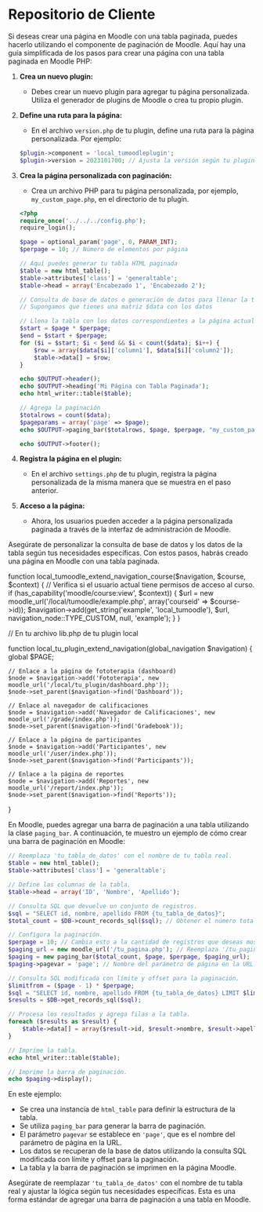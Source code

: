 # Repositorio de Cliente

Si deseas crear una página en Moodle con una tabla paginada, puedes hacerlo utilizando el componente de paginación de Moodle. Aquí hay una guía simplificada de los pasos para crear una página con una tabla paginada en Moodle PHP:

1. **Crea un nuevo plugin:**
   - Debes crear un nuevo plugin para agregar tu página personalizada. Utiliza el generador de plugins de Moodle o crea tu propio plugin.

2. **Define una ruta para la página:**
   - En el archivo `version.php` de tu plugin, define una ruta para la página personalizada. Por ejemplo:

   ```php
   $plugin->component = 'local_tumoodleplugin';
   $plugin->version = 2023101700; // Ajusta la versión según tu plugin
   ```

3. **Crea la página personalizada con paginación:**
   - Crea un archivo PHP para tu página personalizada, por ejemplo, `my_custom_page.php`, en el directorio de tu plugin.

   ```php
   <?php
   require_once('../../../config.php');
   require_login();

   $page = optional_param('page', 0, PARAM_INT);
   $perpage = 10; // Número de elementos por página

   // Aquí puedes generar tu tabla HTML paginada
   $table = new html_table();
   $table->attributes['class'] = 'generaltable';
   $table->head = array('Encabezado 1', 'Encabezado 2');
   
   // Consulta de base de datos o generación de datos para llenar la tabla
   // Supongamos que tienes una matriz $data con los datos

   // Llena la tabla con los datos correspondientes a la página actual
   $start = $page * $perpage;
   $end = $start + $perpage;
   for ($i = $start; $i < $end && $i < count($data); $i++) {
       $row = array($data[$i]['column1'], $data[$i]['column2']);
       $table->data[] = $row;
   }

   echo $OUTPUT->header();
   echo $OUTPUT->heading('Mi Página con Tabla Paginada');
   echo html_writer::table($table);

   // Agrega la paginación
   $totalrows = count($data);
   $pageparams = array('page' => $page);
   echo $OUTPUT->paging_bar($totalrows, $page, $perpage, "my_custom_page.php", $pageparams);

   echo $OUTPUT->footer();
   ```

4. **Registra la página en el plugin:**
   - En el archivo `settings.php` de tu plugin, registra la página personalizada de la misma manera que se muestra en el paso anterior.

5. **Acceso a la página:**
   - Ahora, los usuarios pueden acceder a la página personalizada paginada a través de la interfaz de administración de Moodle.

Asegúrate de personalizar la consulta de base de datos y los datos de la tabla según tus necesidades específicas. Con estos pasos, habrás creado una página en Moodle con una tabla paginada.






function local_tumoodle_extend_navigation_course($navigation, $course, $context) {
    // Verifica si el usuario actual tiene permisos de acceso al curso.
    if (has_capability('moodle/course:view', $context)) {
        $url = new moodle_url('/local/tumoodle/example.php', array('courseid' => $course->id));
        $navigation->add(get_string('example', 'local_tumoodle'), $url, navigation_node::TYPE_CUSTOM, null, 'example');
    }
}


// En tu archivo lib.php de tu plugin local

function local_tu_plugin_extend_navigation(global_navigation $navigation) {
    global $PAGE;

    // Enlace a la página de fototerapia (dashboard)
    $node = $navigation->add('Fototerapia', new moodle_url('/local/tu_plugin/dashboard.php'));
    $node->set_parent($navigation->find('Dashboard'));

    // Enlace al navegador de calificaciones
    $node = $navigation->add('Navegador de Calificaciones', new moodle_url('/grade/index.php'));
    $node->set_parent($navigation->find('Gradebook'));

    // Enlace a la página de participantes
    $node = $navigation->add('Participantes', new moodle_url('/user/index.php'));
    $node->set_parent($navigation->find('Participants'));

    // Enlace a la página de reportes
    $node = $navigation->add('Reportes', new moodle_url('/report/index.php'));
    $node->set_parent($navigation->find('Reports'));
}



En Moodle, puedes agregar una barra de paginación a una tabla utilizando la clase `paging_bar`. A continuación, te muestro un ejemplo de cómo crear una barra de paginación en Moodle:

```php
// Reemplaza 'tu_tabla_de_datos' con el nombre de tu tabla real.
$table = new html_table();
$table->attributes['class'] = 'generaltable';

// Define las columnas de la tabla.
$table->head = array('ID', 'Nombre', 'Apellido');

// Consulta SQL que devuelve un conjunto de registros.
$sql = "SELECT id, nombre, apellido FROM {tu_tabla_de_datos}";
$total_count = $DB->count_records_sql($sql); // Obtener el número total de registros.

// Configura la paginación.
$perpage = 10; // Cambia esto a la cantidad de registros que deseas mostrar por página.
$paging_url = new moodle_url('/tu_pagina.php'); // Reemplaza '/tu_pagina.php' con la URL de tu página actual.
$paging = new paging_bar($total_count, $page, $perpage, $paging_url);
$paging->pagevar = 'page'; // Nombre del parámetro de página en la URL.

// Consulta SQL modificada con límite y offset para la paginación.
$limitfrom = ($page - 1) * $perpage;
$sql = "SELECT id, nombre, apellido FROM {tu_tabla_de_datos} LIMIT $limitfrom, $perpage";
$results = $DB->get_records_sql($sql);

// Procesa los resultados y agrega filas a la tabla.
foreach ($results as $result) {
    $table->data[] = array($result->id, $result->nombre, $result->apellido);
}

// Imprime la tabla.
echo html_writer::table($table);

// Imprime la barra de paginación.
echo $paging->display();
```

En este ejemplo:

- Se crea una instancia de `html_table` para definir la estructura de la tabla.
- Se utiliza `paging_bar` para generar la barra de paginación.
- El parámetro `pagevar` se establece en `'page'`, que es el nombre del parámetro de página en la URL.
- Los datos se recuperan de la base de datos utilizando la consulta SQL modificada con límite y offset para la paginación.
- La tabla y la barra de paginación se imprimen en la página Moodle.

Asegúrate de reemplazar `'tu_tabla_de_datos'` con el nombre de tu tabla real y ajustar la lógica según tus necesidades específicas. Esta es una forma estándar de agregar una barra de paginación a una tabla en Moodle.
